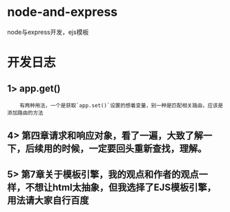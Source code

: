 # node-and-express
node与express开发，ejs模板


# 开发日志

## 1> app.get()
```  
    有两种用法，一个是获取`app.set()`设置的想着变量，别一种是匹配相关路由，应该是添加路由的方法
```  

## 4> 第四章请求和响应对象，看了一遍，大致了解一下，后续用的时候，一定要回头重新查找，理解。

## 5> 第7章关于模板引擎，我的观点和作者的观点一样，不想让html太抽象，但我选择了EJS模板引擎，用法请大家自行百度
